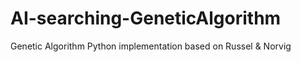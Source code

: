 # AI-searching-GeneticAlgorithm
Genetic Algorithm Python implementation based on Russel &amp; Norvig
